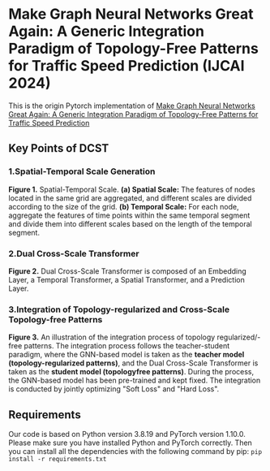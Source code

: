 # Make Graph Neural Networks Great Again: A Generic Integration Paradigm of Topology-Free Patterns for Traffic Speed Prediction (IJCAI 2024)
This is the origin Pytorch implementation of [Make Graph Neural Networks Great Again: A Generic Integration Paradigm of Topology-Free Patterns for Traffic Speed Prediction]() 

## Key Points of DCST
### 1.Spatial-Temporal Scale Generation
**Figure 1.** Spatial-Temporal Scale. **(a) Spatial Scale:** The features of nodes located in the same grid are aggregated, and different scales are divided according to the size of the grid. **(b) Temporal Scale:** For each node, aggregate the features of time points within the same temporal segment and divide them into different scales based on the length of the temporal segment. 

### 2.Dual Cross-Scale Transformer
**Figure 2.** Dual Cross-Scale Transformer is composed of an Embedding Layer, a Temporal Transformer, a Spatial Transformer, and a Prediction Layer.

### 3.Integration of Topology-regularized and Cross-Scale Topology-free Patterns
**Figure 3.** An illustration of the integration process of topology regularized/-free patterns. The integration process follows the teacher-student paradigm, where the GNN-based model is taken as the **teacher model (topology-regularized patterns)**, and the Dual Cross-Scale Transformer is taken as the **student model (topologyfree patterns)**. During the process, the GNN-based model has been pre-trained and kept fixed. The integration is conducted by jointly optimizing "Soft Loss" and "Hard Loss".

## Requirements
Our code is based on Python version 3.8.19 and PyTorch version 1.10.0. Please make sure you have installed Python and PyTorch correctly. Then you can install all the dependencies with the following command by pip:
```pip install -r requirements.txt```



